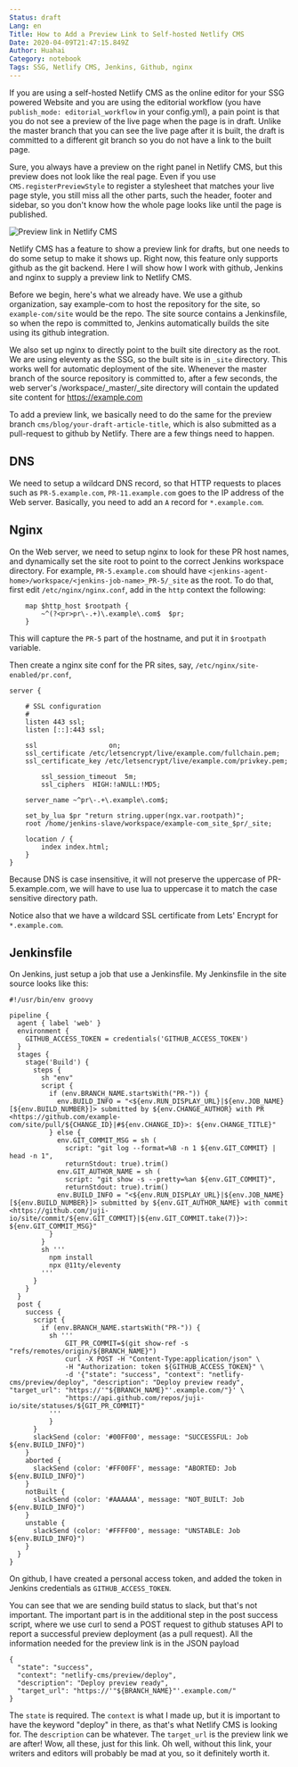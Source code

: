 ```yaml
---
Status: draft
Lang: en
Title: How to Add a Preview Link to Self-hosted Netlify CMS
Date: 2020-04-09T21:47:15.849Z
Author: Huahai
Category: notebook
Tags: SSG, Netlify CMS, Jenkins, Github, nginx
---
```

If you are using a self-hosted  Netlify CMS as the online editor for your SSG powered Website and you are using the editorial workflow (you have `publish_mode: editorial_workflow` in your config.yml), a pain point is that you do not see a preview of the live page when the page is in draft. Unlike the master branch that you can  see the live page after it is built, the draft is committed to a different git branch so you do not have a link to the built page.

Sure, you always have a preview on the right panel in Netlify CMS, but this preview does not look like the real page. Even if you use `CMS.registerPreviewStyle` to register a stylesheet that matches your live page style, you still miss all the other parts, such the header, footer and sidebar, so you don't know how the whole page looks like until the page is published.

![Preview link in Netlify CMS](/images/uploads/screen-shot-2020-04-09-at-4.10.24-pm.png "Preview link in Netlify CMS")

Netlify CMS has a feature to show a preview link for drafts, but one needs to do some setup to make it shows up. Right now, this feature only supports github as the git backend. Here I will show how I work with github, Jenkins and nginx to supply a preview link to Netlify CMS. 

Before we begin, here's what we already have. We use a github organization, say example-com to host the repository for the site, so `example-com/site` would be the repo. The site source contains a Jenkinsfile, so when the repo is committed to, Jenkins automatically builds the site using its github integration. 

We also set up nginx to directly point to the built site directory as the root. We are using eleventy as the SSG, so the built site is in `_site` directory. This works well for automatic deployment of the site. Whenever the master branch of the source repository is committed to, after a few seconds, the web server's <jenkins-agent-home>/workspace/<jenkins-job-name>_master/_site directory will contain the updated site content for https://example.com

To add a preview link, we basically need to do the same for the preview branch `cms/blog/your-draft-article-title`, which is also submitted as a pull-request to github by Netlify. There are a few things need to happen.

## DNS

We need to setup a wildcard DNS record, so that HTTP requests to places such as `PR-5.example.com`, `PR-11.example.com`  goes to the IP address of the Web server. Basically, you need to add an `A` record for `*.example.com`.

## Nginx

On the Web server, we need to setup nginx to look for these PR host names, and dynamically set the site root to point to the correct Jenkins workspace directory. For example, `PR-5.example.com` should have `<jenkins-agent-home>/workspace/<jenkins-job-name>_PR-5/_site` as the root. To do that, first edit `/etc/nginx/nginx.conf`, add in the `http` context the following:

```
	map $http_host $rootpath {
		~^(?<pr>pr\-.+)\.example\.com$  $pr;
	}
```

This will capture the `PR-5` part of the hostname, and put it in `$rootpath` variable.

Then create a nginx site conf for the PR sites, say, `/etc/nginx/site-enabled/pr.conf`,

```
server {

	# SSL configuration
	#
	listen 443 ssl;
	listen [::]:443 ssl;

	ssl                  on;
	ssl_certificate /etc/letsencrypt/live/example.com/fullchain.pem;
	ssl_certificate_key /etc/letsencrypt/live/example.com/privkey.pem;

        ssl_session_timeout  5m;
        ssl_ciphers  HIGH:!aNULL:!MD5;

	server_name ~^pr\-.+\.example\.com$;

	set_by_lua $pr "return string.upper(ngx.var.rootpath)";
	root /home/jenkins-slave/workspace/example-com_site_$pr/_site;

	location / {
		index index.html;
	}
}
```

Because DNS is case insensitive, it will not preserve the uppercase of PR-5.example.com, we will have to use lua to uppercase it to match the case sensitive directory path. 

Notice also that we have a wildcard SSL certificate from Lets' Encrypt for `*.example.com`.

## Jenkinsfile

On Jenkins, just setup a job that use a Jenkinsfile. My Jenkinsfile in the site source looks like this:

```
#!/usr/bin/env groovy

pipeline {
  agent { label 'web' }
  environment {
    GITHUB_ACCESS_TOKEN = credentials('GITHUB_ACCESS_TOKEN')
  }
  stages {
    stage('Build') {
      steps {
        sh "env"
        script {
          if (env.BRANCH_NAME.startsWith("PR-")) {
            env.BUILD_INFO = "<${env.RUN_DISPLAY_URL}|${env.JOB_NAME} [${env.BUILD_NUMBER}]> submitted by ${env.CHANGE_AUTHOR} with PR <https://github.com/example-com/site/pull/${CHANGE_ID}|#${env.CHANGE_ID}>: ${env.CHANGE_TITLE}"
          } else {
            env.GIT_COMMIT_MSG = sh (
              script: "git log --format=%B -n 1 ${env.GIT_COMMIT} | head -n 1",
              returnStdout: true).trim()
            env.GIT_AUTHOR_NAME = sh (
              script: "git show -s --pretty=%an ${env.GIT_COMMIT}",
              returnStdout: true).trim()
            env.BUILD_INFO = "<${env.RUN_DISPLAY_URL}|${env.JOB_NAME} [${env.BUILD_NUMBER}]> submitted by ${env.GIT_AUTHOR_NAME} with commit <https://github.com/juji-io/site/commit/${env.GIT_COMMIT}|${env.GIT_COMMIT.take(7)}>: ${env.GIT_COMMIT_MSG}"
          }
        }
        sh '''
          npm install
          npx @11ty/eleventy
        '''
      }
    }
  }
  post {
    success {
      script {
        if (env.BRANCH_NAME.startsWith("PR-")) {
          sh '''
              GIT_PR_COMMIT=$(git show-ref -s "refs/remotes/origin/${BRANCH_NAME}")
              curl -X POST -H "Content-Type:application/json" \
              -H "Authorization: token ${GITHUB_ACCESS_TOKEN}" \
              -d '{"state": "success", "context": "netlify-cms/preview/deploy", "description": "Deploy preview ready", "target_url": "https://'"${BRANCH_NAME}"'.example.com/"}' \
              "https://api.github.com/repos/juji-io/site/statuses/${GIT_PR_COMMIT}"
          '''
          }
      }
      slackSend (color: '#00FF00', message: "SUCCESSFUL: Job ${env.BUILD_INFO}")
    }
    aborted {
      slackSend (color: '#FF00FF', message: "ABORTED: Job ${env.BUILD_INFO}")
    }
    notBuilt {
      slackSend (color: '#AAAAAA', message: "NOT_BUILT: Job ${env.BUILD_INFO}")
    }
    unstable {
      slackSend (color: '#FFFF00', message: "UNSTABLE: Job ${env.BUILD_INFO}")
    }
  }
}
```

On github, I have created a personal access token, and added the token in Jenkins credentials as `GITHUB_ACCESS_TOKEN`. 

You can see that we are sending build status to slack, but that's not important. The important part is in the additional step in the post success script, where we use curl to send a POST request to github statuses API to report a successful preview deployment (as a pull request). All the information needed for the preview link is in the JSON payload

```
{ 
  "state": "success", 
  "context": "netlify-cms/preview/deploy", 
  "description": "Deploy preview ready", 
  "target_url": "https://'"${BRANCH_NAME}"'.example.com/"
}
```

The `state` is required. The `context` is what I made up, but it is important to have the keyword "deploy" in there, as that's what Netlify CMS is looking for. The `description` can be whatever. The `target_url` is the preview link we are after! Wow, all these, just for this link. Oh well, without this link, your writers and editors will probably be mad at you, so it definitely worth it. 
